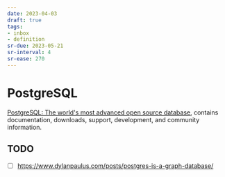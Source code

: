 ```yaml
---
date: 2023-04-03
draft: true
tags:
- inbox
- definition
sr-due: 2023-05-21
sr-interval: 4
sr-ease: 270
---
```


# PostgreSQL

[PostgreSQL: The world's most advanced open source database](https://www.postgresql.org/),
contains documentation, downloads, support, development, and community
information.

## TODO
- [ ] https://www.dylanpaulus.com/posts/postgres-is-a-graph-database/